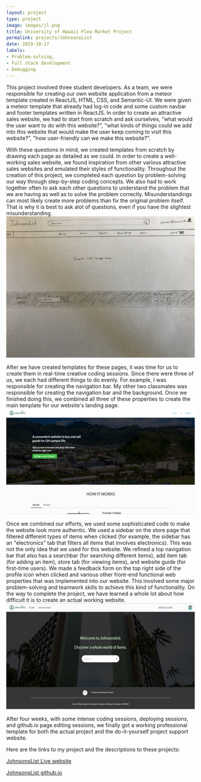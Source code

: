```yaml
---
layout: project
type: project
image: images/jl.png
title: University of Hawaii Flea Market Project
permalink: projects/JohnsonsList
date: 2019-10-17
labels:
- Problem-solving, 
- Full stack development
- Debugging
---
```


This project involved three student developers.  As a team, we were responsible for creating our own website application from a meteor template created in ReactJS, HTML, CSS, and Semantic-UI.  We were given a meteor template that already had log-in code and some custom navbar and footer templates written in ReactJS.  In order to create an attractive sales website, we had to start from scratch and ask ourselves, "what would the user want to do with this website?", "what kinds of things could we add into this website that would make the user keep coming to visit this website?",  "how user-friendly can we make this website?".  

With these questions in mind, we created templates from scratch by drawing each page as detailed as we could.  In order to create a well-working sales website, we found inspiration from other various attractive sales websites and emulated their styles of functionality.  Throughout the creation of this project, we completed each question by problem-solving our way through step-by-step coding concepts.  We also had to work together often to ask each other questions to understand the problem that we are having as well as to solve the problem correctly.  Misunderstandings can most likely create more problems than fix the original problem itself.  That is why it is best to ask alot of questions, even if you have the slightest misunderstanding.  <img class="ui medium right floated rounded image" src="../images/MockpageJL.jpg">

After we have created templates for these pages, it was time for us to create them in real-time creative coding sessions.  Since there were three of us, we each had different things to do evenly.  For example, I was responsible for creating the navigation bar.  My other two classmates was responsible for creating the navigation bar and the background.  Once we finished doing this, we combined all three of these properties to create the main template for our website's landing page.  <img class="ui medium right floated rounded image" src="../images/LandingPageJohnsonsList.png">

Once we combined our efforts, we used some sophisticated code to make the website look more authentic.  We used a sidebar on the store page that filtered different types of items when clicked (for example, the sidebar has an "electronics" tab that filters all items that involves electronics).  This was not the only idea that we used for this website.  We refined a top navigation bar that also has a searchbar (for searching different items), add item tab (for adding an item), store tab (for viewing items), and website guide (for first-time users).  We made a feedback form on the top right side of the profile icon when clicked and various other front-end functional web properties that was implemented into our website.  This involved some major problem-solving and teamwork skills to achieve this kind of functionality.  On the way to complete the project, we have learned a whole lot about how difficult it is to create an actual working website.  <img class="ui medium right floated rounded image" src="../images/HomePageJohnsonsList.png">

After four weeks, with some intense coding sessions, deploying sessions, and github.io page editing sessions, we finally got a working professional template for both the actual project and the do-it-yourself project support website.  

Here are the links to my project and the descriptions to these projects:

[JohnsonsList Live website](http://johnsonslist.meteorapp.com/#/)

[JohnsonsList github.io](https://johnsonslist.github.io/)
